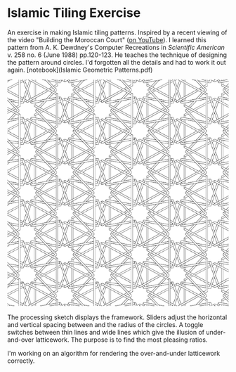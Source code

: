 # Islamic Tiling Exercise

An exercise in making Islamic tiling patterns. Inspired by a recent viewing of the video "Building the Moroccan Court" ([on YouTube](https://www.youtube.com/watch?v=Og6cTlwBTrk)).  I learned this pattern from A. K. Dewdney's Computer Recreations in *Scientific American* v. 258 no. 6 (June 1988) pp.120-123. He teaches the technique of designing the pattern around circles. I'd forgotten all the details and had to work it out again. [notebook](Islamic Geometric Patterns.pdf)

![Islamic Tiling Exercise](tiling.png)

The processing sketch displays the framework. Sliders adjust the horizontal and vertical spacing between and the radius of the circles. A toggle switches between thin lines and wide lines which give the illusion of under-and-over latticework. The purpose is to find the most pleasing ratios.

I'm working on an algorithm for rendering the over-and-under latticework correctly.
